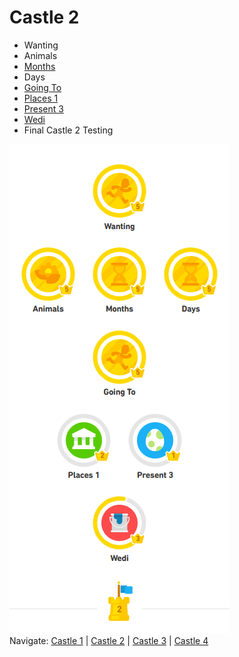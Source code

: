 # Castle 2
* Wanting<br>
* Animals<br> 
* [Months](https://github.com/EO4wellness/T-I-L/blob/main/polyglot/gales/Castle-2/Months.md)<br>
* Days<br>
* [Going To](https://github.com/EO4wellness/T-I-L/blob/main/polyglot/gales/Castle-2/Going-To.md)<br>
* [Places 1](https://github.com/EO4wellness/T-I-L/blob/main/polyglot/gales/Castle-2/Places.MD) <br>
* [Present 3](https://github.com/EO4wellness/T-I-L/blob/main/polyglot/gales/Castle-2/Present3.md) <br>
* [Wedi](https://github.com/EO4wellness/T-I-L/blob/main/polyglot/gales/Castle-2/Wedi)<br>
* Final Castle 2 Testing 

![Castle 2](https://github.com/EO4wellness/T-I-L/blob/main/polyglot/gales/images/Welsh-Castle-2.png)<br>
Navigate: [Castle 1](https://github.com/EO4wellness/T-I-L/blob/main/polyglot/gales/Castle-1/README.md) | 
[Castle 2](https://github.com/EO4wellness/T-I-L/blob/main/polyglot/gales/Castle-2/README.md) | 
[Castle 3](https://github.com/EO4wellness/T-I-L/blob/main/polyglot/gales/Castle-3/README.md) |
[Castle 4](https://github.com/EO4wellness/T-I-L/blob/main/polyglot/gales/Castle-4/README.md) 
<br>
